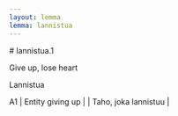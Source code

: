 ```yaml
---
layout: lemma
lemma: lannistua
---
```


<div class="sense">
# <span class="sensename">lannistua.1</span>

<span class="description">Give up, lose heart</span>

<span class="description">Lannistua</span>

A1 | Entity giving up |   | Taho, joka lannistuu |  

</div>

